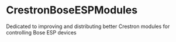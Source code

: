# CrestronBoseESPModules
Dedicated to improving and distributing better Crestron modules for controlling Bose ESP devices

